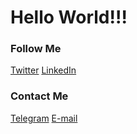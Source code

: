 # Hello World!!!

### Follow Me

[Twitter](https://twitter.com/atomixhawk)
[LinkedIn](https://www.linkedin.com/in/githinkm/)



### Contact Me

[Telegram](https://t.me/atomixhawk)
[E-mail](mailto:githinmanesh@gmail.com)


